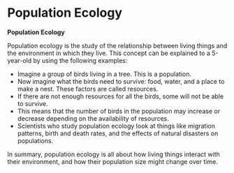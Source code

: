 # Population Ecology

**Population Ecology**

Population ecology is the study of the relationship between living things and the environment in which they live. This concept can be explained to a 5-year-old by using the following examples:

* Imagine a group of birds living in a tree. This is a population.
* Now imagine what the birds need to survive: food, water, and a place to make a nest. These factors are called resources.
* If there are not enough resources for all the birds, some will not be able to survive.
* This means that the number of birds in the population may increase or decrease depending on the availability of resources.
* Scientists who study population ecology look at things like migration patterns, birth and death rates, and the effects of natural disasters on populations.

In summary, population ecology is all about how living things interact with their environment, and how their population size might change over time.
